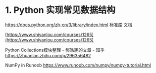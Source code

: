 




# 1. Python 实现常见数据结构

https://docs.python.org/zh-cn/3/library/index.html 标准库 文档

[https://www.shiyanlou.com/courses/1265](https://www.shiyanlou.com/courses/1265)



Python Collections模块整理 - 郝皓篪的文章 - 知乎
https://zhuanlan.zhihu.com/p/296356482


NumPy in Runoob https://www.runoob.com/numpy/numpy-tutorial.html








































